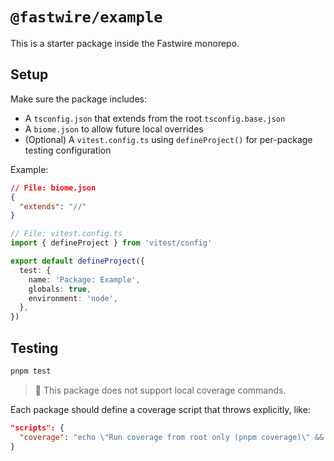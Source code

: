 # `@fastwire/example`

This is a starter package inside the Fastwire monorepo.

## Setup

Make sure the package includes:

- A `tsconfig.json` that extends from the root `tsconfig.base.json`
- A `biome.json` to allow future local overrides
- (Optional) A `vitest.config.ts` using `defineProject()` for per-package testing configuration

Example:

```json
// File: biome.json
{
  "extends": "//"
}
```

```ts
// File: vitest.config.ts
import { defineProject } from 'vitest/config'

export default defineProject({
  test: {
    name: 'Package: Example',
    globals: true,
    environment: 'node',
  },
})
```

## Testing

```bash
pnpm test
```
> 📌 This package does not support local coverage commands.

Each package should define a coverage script that throws explicitly, like:

```json
"scripts": {
  "coverage": "echo \"Run coverage from root only (pnpm coverage)\" && exit 1"
}
```


